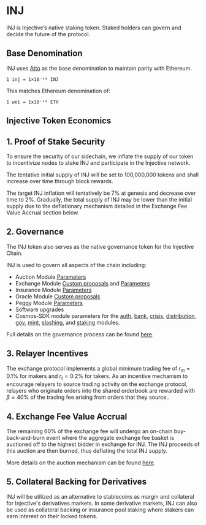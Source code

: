 <!--
order: 1
title: INJ
-->

# INJ

INJ is Injective’s native staking token. Staked holders can govern and decide the future of the protocol.

## Base Denomination

INJ uses [Atto](https://en.wikipedia.org/wiki/Atto-) as the base denomination to maintain parity with Ethereum.

```
1 inj = 1×10⁻¹⁸ INJ
```

This matches Ethereum denomination of:

```
1 wei = 1x10⁻¹⁸ ETH
```

## Injective Token Economics


## 1. Proof of Stake Security
To ensure the security of our sidechain, we inflate the supply of our token to incentivize nodes to stake INJ and participate in the Injective network.

The tentative initial supply of INJ will be set to 100,000,000 tokens and shall increase over time through block rewards.

The target INJ inflation will tentatively be 7% at genesis and decrease over time to 2%. 
Gradually, the total supply of INJ may be lower than the initial supply due to the deflationary mechanism detailed in the Exchange Fee Value Accrual section below.

## 2. Governance
The INJ token also serves as the native governance token for the Injective Chain. 

INJ is used to govern all aspects of the chain including:
- Auction Module [Parameters](../modules/auction/05_params.md)
- Exchange Module [Custom proposals](../modules/exchange/04_proposals.md) and [Parameters](../modules/exchange/08_params.md)
- Insurance Module [Parameters](../modules/insurance/06_params.md)
- Oracle Module [Custom proposals](../modules/oracle/04_proposals.md)
- Peggy Module [Parameters](../modules/peggy/08_params.md)
- Software upgrades
- Cosmos-SDK module parameters for the [auth](https://docs.cosmos.network/v0.43/modules/auth/07_params.html), [bank](https://docs.cosmos.network/v0.43/modules/bank/05_params.html), [crisis](https://docs.cosmos.network/v0.43/modules/crisis/04_params.html), [distribution](https://docs.cosmos.network/v0.43/modules/distribution/07_params.html), [gov](https://docs.cosmos.network/v0.43/modules/gov/06_params.html), [mint](https://docs.cosmos.network/v0.43/modules/mint/04_params.html), [slashing](https://docs.cosmos.network/v0.43/modules/slashing/08_params.html), and [staking](https://docs.cosmos.network/v0.43/modules/staking/08_params.html) modules.

Full details on the governance process can be found [here](https://blog.injectiveprotocol.com/injective-governance-proposal-procedure).

## 3. Relayer Incentives
The exchange protocol implements a global minimum trading fee of $r_m=0.1\%$ for makers and $r_t=0.2\%$ for takers.
As an incentive mechanism to encourage relayers to source trading activity on the exchange protocol, relayers who originate orders into the shared orderbook are rewarded with $\beta = 40\%$ of the trading fee arising from orders that they source..

## 4. Exchange Fee Value Accrual
The remaining $60\%$ of the exchange fee will undergo an on-chain buy-back-and-burn event where the aggregate exchange fee basket is auctioned off to the highest bidder in exchange for INJ. 
The INJ proceeds of this auction are then burned, thus deflating the total INJ supply. 

More details on the auction mechanism can be found [here](../modules/auction/README.md). 

## 5. Collateral Backing for Derivatives
INJ will be utilized as an alternative to stablecoins as margin and collateral for Injective's derivatives markets. 
In some derivative markets, INJ can also be used as collateral backing or insurance pool staking where stakers can earn interest on their locked tokens.

